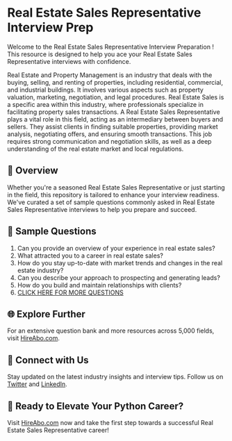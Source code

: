 # Real Estate Sales Representative Interview Prep

Welcome to the Real Estate Sales Representative Interview Preparation ! This resource is designed to help you ace your Real Estate Sales Representative interviews with confidence.

Real Estate and Property Management is an industry that deals with the buying, selling, and renting of properties, including residential, commercial, and industrial buildings. It involves various aspects such as property valuation, marketing, negotiation, and legal procedures. Real Estate Sales is a specific area within this industry, where professionals specialize in facilitating property sales transactions. A Real Estate Sales Representative plays a vital role in this field, acting as an intermediary between buyers and sellers. They assist clients in finding suitable properties, providing market analysis, negotiating offers, and ensuring smooth transactions. This job requires strong communication and negotiation skills, as well as a deep understanding of the real estate market and local regulations.

## 🚀 Overview

Whether you're a seasoned Real Estate Sales Representative or just starting in the field, this repository is tailored to enhance your interview readiness. We've curated a set of sample questions commonly asked in Real Estate Sales Representative interviews to help you prepare and succeed.

## 📝 Sample Questions

1. Can you provide an overview of your experience in real estate sales?
2. What attracted you to a career in real estate sales?
3. How do you stay up-to-date with market trends and changes in the real estate industry?
4. Can you describe your approach to prospecting and generating leads?
5. How do you build and maintain relationships with clients?
6. [CLICK HERE FOR MORE QUESTIONS](https://hireabo.com/job/21_0_5/Real%20Estate%20Sales%20Representative)

## 🌐 Explore Further

For an extensive question bank and more resources across 5,000 fields, visit [HireAbo.com](https://www.hireabo.com).

## 📱 Connect with Us

Stay updated on the latest industry insights and interview tips. Follow us on [Twitter](https://twitter.com/hireabo) and [LinkedIn](https://www.linkedin.com/in/hire-abo-3609972a8/).

## 🚀 Ready to Elevate Your Python Career?

Visit [HireAbo.com](https://www.hireabo.com) now and take the first step towards a successful Real Estate Sales Representative career!